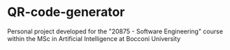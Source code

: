# QR-code-generator
Personal project developed for the "20875 - Software Engineering" course within the MSc in Artificial Intelligence at Bocconi University
